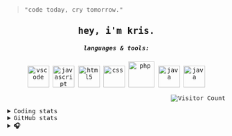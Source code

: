 <samp>

> "code today, cry tomorrow."
  
<div align="center">

  <h2 align="center">hey, i'm kris.</h2>
  
  <h5>languages & tools:</h5>
  
  </samp>
  
  <p align="center">
  <img alt="vscode" src="https://media.giphy.com/media/IdyAQJVN2kVPNUrojM/giphy.gif" width="50" title="vscode">
  <img alt="javascript" src="https://media3.giphy.com/media/ln7z2eWriiQAllfVcn/200w.webp" width="50" title="javascript">
  <img alt="html5" src="https://media.giphy.com/media/XAxylRMCdpbEWUAvr8/giphy.gif" width="50" title="html">
  <img alt="css" src="https://media.giphy.com/media/fsEaZldNC8A1PJ3mwp/giphy.gif" width="50" title="css">
  <img alt="php" src="https://ftp.ntu.edu.tw/php/images/logos/new-php-logo.svg" width="60" title="php">
  <img alt="java" src="https://cdn-icons-png.flaticon.com/512/226/226777.png" width="50" title="java">
  <img alt="java" src="https://cdn.icon-icons.com/icons2/1381/PNG/512/mysqlworkbench_93532.png" width="50" title="java">
  </p>
  
  <p align="right"><img src="https://profile-counter.glitch.me/krschan/count.svg" alt="Visitor Count"/>  </p>
</div>

<details>
  <summary>Coding stats</summary>
  <div align="center">
  <img src="https://wakatime.com/share/@e13d1bf5-189c-42ef-a31c-baec49c8edf3/ec1ade61-07fb-4455-af5e-205396a559f7.svg" height="400">
  </div>
</details>

<details>
  <summary>GitHub stats</summary>
  <p align="center">
  <a href="https://github.com/krschan"><img src="https://github-readme-stats.vercel.app/api?username=krschan&hide_border=true&theme=date_night&show_icons=true" alt="krschan's github stats"></a>
  </p>
</details>

<details>
  <summary><b>🎧</b></summary><br><br>
  <div align="center">
  [![spotify-github-profile](https://spotify-github-profile.kittinanx.com/api/view?uid=draigonmaster1&cover_image=false&theme=default&show_offline=false&background_color=121212&interchange=false)](https://github.com/kittinan/spotify-github-profile)
  </div>
</details>


<!--
**krschan/krschan** is a ✨ _special_ ✨ repository because its `README.md` (this file) appears on your GitHub profile.

Here are some ideas to get you started:

- 🔭 I'm currently working on ...
- 🌱 I'm currently learning ...
- 👯 I'm looking to collaborate on ...
- 🤔 I'm looking for help with ...
- 💬 Ask me about ...
- 📫 How to reach me: ...
- 😄 Pronouns: ...
- ⚡ Fun fact: ...
-->
